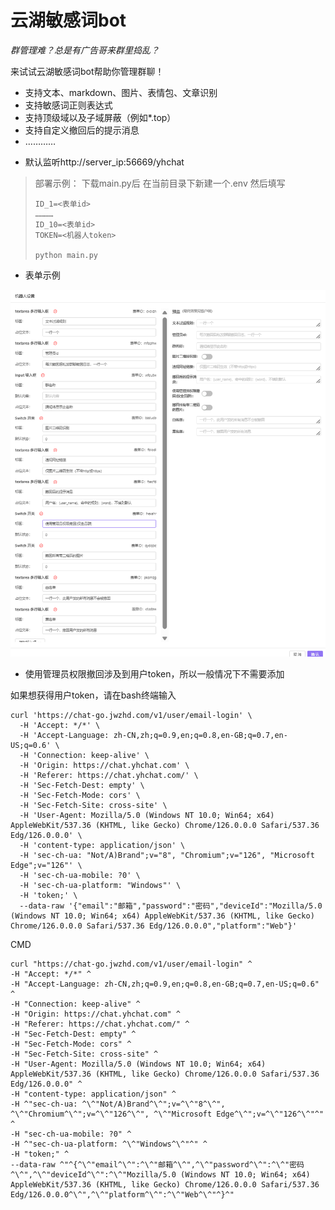 # 云湖敏感词bot
*群管理难？总是有广告哥来群里捣乱？*

来试试云湖敏感词bot帮助你管理群聊！

* 支持文本、markdown、图片、表情包、文章识别
* 支持敏感词正则表达式
* 支持顶级域以及子域屏蔽（例如*.top）
* 支持自定义撤回后的提示消息
* …………

- 默认监听http://server_ip:56669/yhchat

>部署示例：
>下载main.py后
>在当前目录下新建一个.env
>然后填写
>```
>ID_1=<表单id>
>…………
>ID_10=<表单id>
>TOKEN=<机器人token>
>
>python main.py

* 表单示例

![](images/1.png)

- 使用管理员权限撤回涉及到用户token，所以一般情况下不需要添加

如果想获得用户token，请在bash终端输入
```
curl 'https://chat-go.jwzhd.com/v1/user/email-login' \
  -H 'Accept: */*' \
  -H 'Accept-Language: zh-CN,zh;q=0.9,en;q=0.8,en-GB;q=0.7,en-US;q=0.6' \
  -H 'Connection: keep-alive' \
  -H 'Origin: https://chat.yhchat.com' \
  -H 'Referer: https://chat.yhchat.com/' \
  -H 'Sec-Fetch-Dest: empty' \
  -H 'Sec-Fetch-Mode: cors' \
  -H 'Sec-Fetch-Site: cross-site' \
  -H 'User-Agent: Mozilla/5.0 (Windows NT 10.0; Win64; x64) AppleWebKit/537.36 (KHTML, like Gecko) Chrome/126.0.0.0 Safari/537.36 Edg/126.0.0.0' \
  -H 'content-type: application/json' \
  -H 'sec-ch-ua: "Not/A)Brand";v="8", "Chromium";v="126", "Microsoft Edge";v="126"' \
  -H 'sec-ch-ua-mobile: ?0' \
  -H 'sec-ch-ua-platform: "Windows"' \
  -H 'token;' \
  --data-raw '{"email":"邮箱","password":"密码","deviceId":"Mozilla/5.0 (Windows NT 10.0; Win64; x64) AppleWebKit/537.36 (KHTML, like Gecko) Chrome/126.0.0.0 Safari/537.36 Edg/126.0.0.0","platform":"Web"}'
  ```
  CMD
  ```
  curl "https://chat-go.jwzhd.com/v1/user/email-login" ^
  -H "Accept: */*" ^
  -H "Accept-Language: zh-CN,zh;q=0.9,en;q=0.8,en-GB;q=0.7,en-US;q=0.6" ^
  -H "Connection: keep-alive" ^
  -H "Origin: https://chat.yhchat.com" ^
  -H "Referer: https://chat.yhchat.com/" ^
  -H "Sec-Fetch-Dest: empty" ^
  -H "Sec-Fetch-Mode: cors" ^
  -H "Sec-Fetch-Site: cross-site" ^
  -H "User-Agent: Mozilla/5.0 (Windows NT 10.0; Win64; x64) AppleWebKit/537.36 (KHTML, like Gecko) Chrome/126.0.0.0 Safari/537.36 Edg/126.0.0.0" ^
  -H "content-type: application/json" ^
  -H ^"sec-ch-ua: ^\^"Not/A)Brand^\^";v=^\^"8^\^", ^\^"Chromium^\^";v=^\^"126^\^", ^\^"Microsoft Edge^\^";v=^\^"126^\^"^" ^
  -H "sec-ch-ua-mobile: ?0" ^
  -H ^"sec-ch-ua-platform: ^\^"Windows^\^"^" ^
  -H "token;" ^
  --data-raw ^"^{^\^"email^\^":^\^"邮箱^\^",^\^"password^\^":^\^"密码^\^",^\^"deviceId^\^":^\^"Mozilla/5.0 (Windows NT 10.0; Win64; x64) AppleWebKit/537.36 (KHTML, like Gecko) Chrome/126.0.0.0 Safari/537.36 Edg/126.0.0.0^\^",^\^"platform^\^":^\^"Web^\^"^}^"
  ```